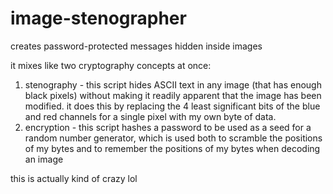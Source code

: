 # image-stenographer
creates password-protected messages hidden inside images

it mixes like two cryptography concepts at once:

1. stenography - this script hides ASCII text in any image (that has enough black pixels) without making it readily apparent that the image has been modified. it does this by replacing the 4 least significant bits of the blue and red channels for a single pixel with my own byte of data. 
2. encryption - this script hashes a password to be used as a seed for a random number generator, which is used both to scramble the positions of my bytes and to remember the positions of my bytes when decoding an image

this is actually kind of crazy lol
